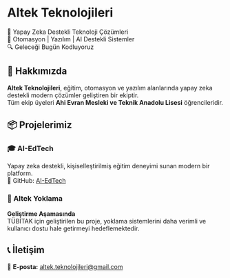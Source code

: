 # Altek Teknolojileri  
🚀 Yapay Zeka Destekli Teknoloji Çözümleri  
🤖 Otomasyon | Yazılım | AI Destekli Sistemler  
🔍 Geleceği Bugün Kodluyoruz

## 🧠 Hakkımızda  
**Altek Teknolojileri**, eğitim, otomasyon ve yazılım alanlarında yapay zeka destekli modern çözümler geliştiren bir ekiptir.  
Tüm ekip üyeleri **Ahi Evran Mesleki ve Teknik Anadolu Lisesi** öğrencileridir.

## 📦 Projelerimiz

### 🎓 AI-EdTech  
Yapay zeka destekli, kişiselleştirilmiş eğitim deneyimi sunan modern bir platform.  
🔗 GitHub: [AI-EdTech](https://github.com/Altek-Teknolojileri/AI-EdTech)

### 📝 Altek Yoklama  
**Geliştirme Aşamasında**  
TÜBİTAK için geliştirilen bu proje, yoklama sistemlerini daha verimli ve kullanıcı dostu hale getirmeyi hedeflemektedir.

## 📞 İletişim  
📧 **E-posta:** [altek.teknolojileri@gmail.com](mailto:altek.teknolojileri@gmail.com)
